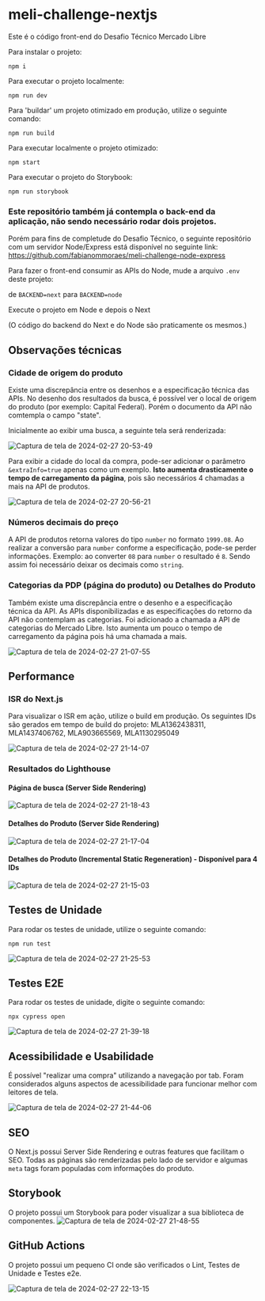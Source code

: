 # meli-challenge-nextjs

Este é o código front-end do Desafio Técnico Mercado Libre

Para instalar o projeto:

`npm i`

Para executar o projeto localmente:

`npm run dev`

Para 'buildar' um projeto otimizado em produção, utilize o seguinte comando:

`npm run build`

Para executar localmente o projeto otimizado:

`npm start`

Para executar o projeto do Storybook:

`npm run storybook`

### Este repositório também já contempla o back-end da aplicação, não sendo necessário rodar dois projetos.
Porém para fins de completude do Desafio Técnico, o seguinte repositório com um servidor Node/Express está disponível no seguinte link: https://github.com/fabianommoraes/meli-challenge-node-express

Para fazer o front-end consumir as APIs do Node, mude a arquivo `.env` deste projeto:

de `BACKEND=next` para `BACKEND=node`

Execute o projeto em Node e depois o Next

(O código do backend do Next e do Node são praticamente os mesmos.)

## Observações técnicas

### Cidade de origem do produto

Existe uma discrepância entre os desenhos e a especificação técnica das APIs.
No desenho dos resultados da busca, é possível ver o local de origem do produto (por exemplo: Capital Federal).
Porém o documento da API não comtempla o campo "state".

Inicialmente ao exibir uma busca, a seguinte tela será renderizada:

![Captura de tela de 2024-02-27 20-53-49](https://github.com/fabianommoraes/meli-challenge-nextjs/assets/11391586/8bd0a6e5-34b3-4b39-bb96-07c40da988aa)

Para exibir a cidade do local da compra, pode-ser adicionar o parâmetro `&extraInfo=true` apenas como um exemplo.
**Isto aumenta drasticamente o tempo de carregamento da página**, pois são necessários 4 chamadas a mais na API de produtos.

![Captura de tela de 2024-02-27 20-56-21](https://github.com/fabianommoraes/meli-challenge-nextjs/assets/11391586/426ea8d1-441e-4430-bc23-f41fe3fa98a0)

### Números decimais do preço

A API de produtos retorna valores do tipo `number` no formato `1999.08`. Ao realizar a conversão para `number` conforme a especificação, pode-se perder informações. Exemplo: ao converter `08` para `number` o resultado é `8`.
Sendo assim foi necessário deixar os decimais como `string`.

### Categorias da PDP (página do produto) ou Detalhes do Produto

Também existe uma discrepância entre o desenho e a especificação técnica da API.
As APIs disponibilizadas e as especificações do retorno da API não contemplam as categorias.
Foi adicionado a chamada a API de categorias do Mercado Libre. Isto aumenta um pouco o tempo de carregamento da página pois há uma chamada a mais.

![Captura de tela de 2024-02-27 21-07-55](https://github.com/fabianommoraes/meli-challenge-nextjs/assets/11391586/a13a31c0-1069-400c-9986-6f4d7ddec675)

## Performance
### ISR do Next.js

Para visualizar o ISR em ação, utilize o build em produção.
Os seguintes IDs são gerados em tempo de build do projeto: MLA1362438311, MLA1437406762, MLA903665569, MLA1130295049

![Captura de tela de 2024-02-27 21-14-07](https://github.com/fabianommoraes/meli-challenge-nextjs/assets/11391586/1beb8217-cb35-49ca-a628-3afd5d138186)

### Resultados do Lighthouse
#### Página de busca (Server Side Rendering)
![Captura de tela de 2024-02-27 21-18-43](https://github.com/fabianommoraes/meli-challenge-nextjs/assets/11391586/275cac70-7bee-41e5-81d7-d250dd1271f3)

#### Detalhes do Produto (Server Side Rendering)
![Captura de tela de 2024-02-27 21-17-04](https://github.com/fabianommoraes/meli-challenge-nextjs/assets/11391586/ae15a8b7-09c2-45e2-b531-1a091b2ecc34)

#### Detalhes do Produto (Incremental Static Regeneration) - Disponível para 4 IDs
![Captura de tela de 2024-02-27 21-15-03](https://github.com/fabianommoraes/meli-challenge-nextjs/assets/11391586/f0b31390-f66d-468f-b77b-e071a0d70fc4)


## Testes de Unidade
Para rodar os testes de unidade, utilize o seguinte comando:

`npm run test`

![Captura de tela de 2024-02-27 21-25-53](https://github.com/fabianommoraes/meli-challenge-nextjs/assets/11391586/fb0c1dd5-10a9-4602-bf56-6e2982c2b441)


## Testes E2E
Para rodar os testes de unidade, digite o seguinte comando:

`npx cypress open`

![Captura de tela de 2024-02-27 21-39-18](https://github.com/fabianommoraes/meli-challenge-nextjs/assets/11391586/448a430b-ec89-4cd8-8c16-3eceb0c3798b)

## Acessibilidade e Usabilidade
É possível "realizar uma compra" utilizando a navegação por tab. Foram considerados alguns aspectos de acessibilidade para funcionar melhor com leitores de tela.

![Captura de tela de 2024-02-27 21-44-06](https://github.com/fabianommoraes/meli-challenge-nextjs/assets/11391586/5a95b26e-0f55-4f94-b034-7dd45735d719)


## SEO
O Next.js possui Server Side Rendering e outras features que facilitam o SEO.
Todas as páginas são renderizadas pelo lado de servidor e algumas `meta` tags foram populadas com informações do produto.

## Storybook
O projeto possui um Storybook para poder visualizar a sua biblioteca de componentes.
![Captura de tela de 2024-02-27 21-48-55](https://github.com/fabianommoraes/meli-challenge-nextjs/assets/11391586/be160e5c-c185-43b2-ab4d-c316151f15d5)


## GitHub Actions
O projeto possui um pequeno CI onde são verificados o Lint, Testes de Unidade e Testes e2e.

![Captura de tela de 2024-02-27 22-13-15](https://github.com/fabianommoraes/meli-challenge-nextjs/assets/11391586/f71591df-b864-4cc8-88b8-88146600ca57)


